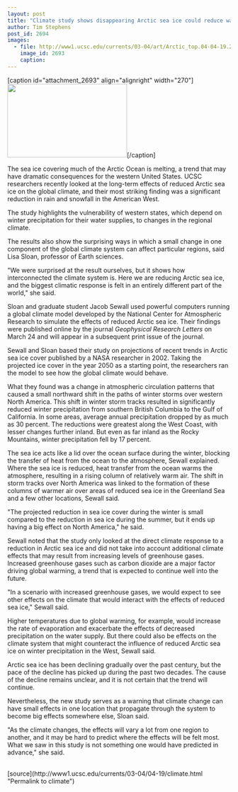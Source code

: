 ```yaml
---
layout: post
title: "Climate study shows disappearing Arctic sea ice could reduce water availability in western U.S."
author: Tim Stephens
post_id: 2694
images:
  - file: http://www1.ucsc.edu/currents/03-04/art/Arctic_top.04-04-19.270.jpg
    image_id: 2693
    caption: 
---
```


[caption id="attachment_2693" align="alignright" width="270"]<a href="http://localhost/mysite/wp-content/uploads/2004/04/Arctic_top.04-04-19.270.jpg"><img class="size-full wp-image-2693" src="http://localhost/mysite/wp-content/uploads/2004/04/Arctic_top.04-04-19.270.jpg" alt="" width="270" height="166" /></a>[/caption]
<p>
  The sea ice covering much of the Arctic Ocean is melting, a trend that may have dramatic consequences for the western United States. UCSC researchers recently looked at the long-term effects of reduced Arctic sea ice on the global climate, and their most striking finding was a significant reduction in rain and snowfall in the American West.<br>
</p>
<p>
  The study highlights the vulnerability of western states, which depend on winter precipitation for their water supplies, to changes in the regional climate.
</p>
<p>
  The results also show the surprising ways in which a small change in one component of the global climate system can affect particular regions, said Lisa Sloan, professor of Earth sciences.<br>
</p>
<p>
  "We were surprised at the result ourselves, but it shows how interconnected the climate system is. Here we are reducing Arctic sea ice, and the biggest climatic response is felt in an entirely different part of the world," she said.<br>
</p>
<p>
  Sloan and graduate student Jacob Sewall used powerful computers running a global climate model developed by the National Center for Atmospheric Research to simulate the effects of reduced Arctic sea ice. Their findings were published online by the journal <i>Geophysical Research Letters</i> on March 24 and will appear in a subsequent print issue of the journal.<br>
</p>
<p>
  Sewall and Sloan based their study on projections of recent trends in Arctic sea ice cover published by a NASA researcher in 2002. Taking the projected ice cover in the year 2050 as a starting point, the researchers ran the model to see how the global climate would behave.<br>
</p>
<p>
  What they found was a change in atmospheric circulation patterns that caused a small northward shift in the paths of winter storms over western North America. This shift in winter storm tracks resulted in significantly reduced winter precipitation from southern British Columbia to the Gulf of California. In some areas, average annual precipitation dropped by as much as 30 percent. The reductions were greatest along the West Coast, with lesser changes further inland. But even as far inland as the Rocky Mountains, winter precipitation fell by 17 percent.<br>
</p>
<p>
  The sea ice acts like a lid over the ocean surface during the winter, blocking the transfer of heat from the ocean to the atmosphere, Sewall explained. Where the sea ice is reduced, heat transfer from the ocean warms the atmosphere, resulting in a rising column of relatively warm air. The shift in storm tracks over North America was linked to the formation of these columns of warmer air over areas of reduced sea ice in the Greenland Sea and a few other locations, Sewall said.<br>
</p>
<p>
  "The projected reduction in sea ice cover during the winter is small compared to the reduction in sea ice during the summer, but it ends up having a big effect on North America," he said.<br>
</p>
<p>
  Sewall noted that the study only looked at the direct climate response to a reduction in Arctic sea ice and did not take into account additional climate effects that may result from increasing levels of greenhouse gases. Increased greenhouse gases such as carbon dioxide are a major factor driving global warming, a trend that is expected to continue well into the future.<br>
</p>
<p>
  "In a scenario with increased greenhouse gases, we would expect to see other effects on the climate that would interact with the effects of reduced sea ice," Sewall said.<br>
</p>
<p>
  Higher temperatures due to global warming, for example, would increase the rate of evaporation and exacerbate the effects of decreased precipitation on the water supply. But there could also be effects on the climate system that might counteract the influence of reduced Arctic sea ice on winter precipitation in the West, Sewall said.<br>
</p>
<p>
  Arctic sea ice has been declining gradually over the past century, but the pace of the decline has picked up during the past two decades. The cause of the decline remains unclear, and it is not certain that the trend will continue.<br>
</p>
<p>
  Nevertheless, the new study serves as a warning that climate change can have small effects in one location that propagate through the system to become big effects somewhere else, Sloan said.<br>
</p>
<p>
  "As the climate changes, the effects will vary a lot from one region to another, and it may be hard to predict where the effects will be felt most. What we saw in this study is not something one would have predicted in advance," she said.<br>
  <br>
</p>
[source](http://www1.ucsc.edu/currents/03-04/04-19/climate.html "Permalink to climate")
